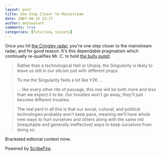 ```yaml
---
layout: post
title: One Step Closer to Mainstream
date: 2007-08-25 12:17
author: metavalent
comments: true
categories: [futurism, society]
---
```

Once you hit <a href="https://www.pbs.org/cringely/pulpit/2007/pulpit_20070817_002727.html">the Cringley radar</a>, you're one step closer to the mainstream radar; and for good reason.  It's this dependable pragmatism which continually re-qualifies  Mr. C. to hold <a href="https://www.pbs.org/cringely/pulpit/2007/pulpit_20070817_002727.html">the bully pulpit</a>.<blockquote>Rather than a technological Hell or Utopia, the Singularity is likely to leave us still in our sitcom just with different props.</blockquote><blockquote>To me the Singularity feels a lot like Y2K ...</blockquote><blockquote>... like every other rite of passage, this one will be both more and less than we expect it to be. Our troubles won't go away, they'll just become different troubles.</blockquote><blockquote>The real peril in all this is that our social, cultural, and political technologies probably won't keep pace, meaning we'll have whole new ways to hurt ourselves and others along with the same old [inequitable and generally ineffective] ways to keep ourselves from doing so.</blockquote>Bracketed editorial context mine.

<p class="poweredbyperformancing">Powered by <a href="https://scribefire.com/">ScribeFire</a>.</p>

